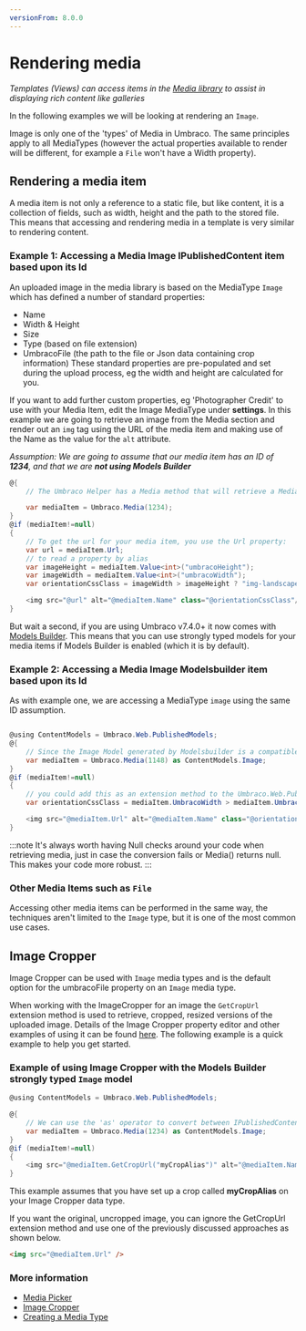 ```yaml
---
versionFrom: 8.0.0
---
```


# Rendering media

_Templates (Views) can access items in the [Media library](../../Data/Creating-Media/index.md) to assist in displaying rich content like galleries_

In the following examples we will be looking at rendering an `Image`. 

Image is only one of the 'types' of Media in Umbraco. The same principles apply to all MediaTypes (however the actual properties available to render will be different, for example a `File` won't have a Width property).

## Rendering a media item

A media item is not only a reference to a static file, but like content, it is a collection of fields, such as width, height and the path to the stored file. This means that accessing and rendering media in a template is very similar to rendering content.

### Example 1: Accessing a Media Image IPublishedContent item based upon its Id

An uploaded image in the media library is based on the MediaType `Image` which has defined a number of standard properties:

- Name
- Width & Height
- Size
- Type (based on file extension)
- UmbracoFile (the path to the file or Json data containing crop information)
These standard properties are pre-populated and set during the upload process, eg the width and height are calculated for you.

If you want to add further custom properties, eg 'Photographer Credit' to use with your Media Item, edit the Image MediaType under **settings**. In this example we are going to retrieve an image from the Media section and render out an `img` tag using the URL of the media item and making use of the Name as the value for the `alt` attribute.

_Assumption: We are going to assume that our media item has an ID of **1234**, and that we are **not using Models Builder**_

```csharp
@{
    // The Umbraco Helper has a Media method that will retrieve a Media Item by Id in the form of IPublishedContent, in this example the Media Item has a unique id of 1234:

    var mediaItem = Umbraco.Media(1234);
}
@if (mediaItem!=null)
{
    // To get the url for your media item, you use the Url property:
    var url = mediaItem.Url;
    // to read a property by alias
    var imageHeight = mediaItem.Value<int>("umbracoHeight");
    var imageWidth = mediaItem.Value<int>("umbracoWidth");
    var orientationCssClass = imageWidth > imageHeight ? "img-landscape" : "img-portrait";

    <img src="@url" alt="@mediaItem.Name" class="@orientationCssClass"/>
}
```

But wait a second, if you are using Umbraco v7.4.0+ it now comes with [Models Builder](../../../Reference/Templating/Modelsbuilder/index.md). This means that you can use strongly typed models for your media items if Models Builder is enabled (which it is by default).

### Example 2: Accessing a Media Image Modelsbuilder item based upon its Id
As with example one, we are accessing a MediaType `image` using the same ID assumption.

```csharp

@using ContentModels = Umbraco.Web.PublishedModels;
@{
    // Since the Image Model generated by Modelsbuilder is a compatible type to IPublishedContent we can use the 'as' operator to convert into the ModelsBuilder Umbraco.Web.PublishedModels.Image class
    var mediaItem = Umbraco.Media(1148) as ContentModels.Image;
}
@if (mediaItem!=null)
{
    // you could add this as an extension method to the Umbraco.Web.PublishedModels.Image class
    var orientationCssClass = mediaItem.UmbracoWidth > mediaItem.UmbracoHeight ? "img-landscape" : "img-portrait";

    <img src="@mediaItem.Url" alt="@mediaItem.Name" class="@orientationCssClass" />
}
```

:::note
It's always worth having Null checks around your code when retrieving media, just in case the conversion fails or Media() returns null. This makes your code more robust.
:::

### Other Media Items such as `File`
Accessing other media items can be performed in the same way, the techniques aren't limited to the `Image` type, but it is one of the most common use cases.

## Image Cropper
Image Cropper can be used with `Image` media types and is the default option for the umbracoFile property on an `Image` media type.

When working with the ImageCropper for an image the `GetCropUrl` extension method is used to retrieve, cropped, resized versions of the uploaded image. Details of the Image Cropper property editor and other examples of using it can be found [here](../../Backoffice/Property-Editors/Built-in-Property-Editors/Image-Cropper.md). The following example is a quick example to help you get started.

### Example of using Image Cropper with the Models Builder strongly typed `Image` model

```csharp
@using ContentModels = Umbraco.Web.PublishedModels;

@{
    // We can use the 'as' operator to convert between IPublishedContent and ModelsBuilder Umbraco.Web.PublishedModels.Image
    var mediaItem = Umbraco.Media(1234) as ContentModels.Image;
}
@if (mediaItem!=null)
{
    <img src="@mediaItem.GetCropUrl("myCropAlias")" alt="@mediaItem.Name" />
}
```

This example assumes that you have set up a crop called **myCropAlias** on your Image Cropper data type.

If you want the original, uncropped image, you can ignore the GetCropUrl extension method and use one of the previously discussed approaches as shown below.

```html
<img src="@mediaItem.Url" />
```

### More information
- [Media Picker](../../Backoffice/Property-Editors/Built-in-Property-Editors/Media-Picker/index.md)
- [Image Cropper](../../Backoffice/Property-Editors/Built-in-Property-Editors/Image-Cropper.md)
- [Creating a Media Type](../../Data/Creating-Media/index.md#creating-a-media-type)
